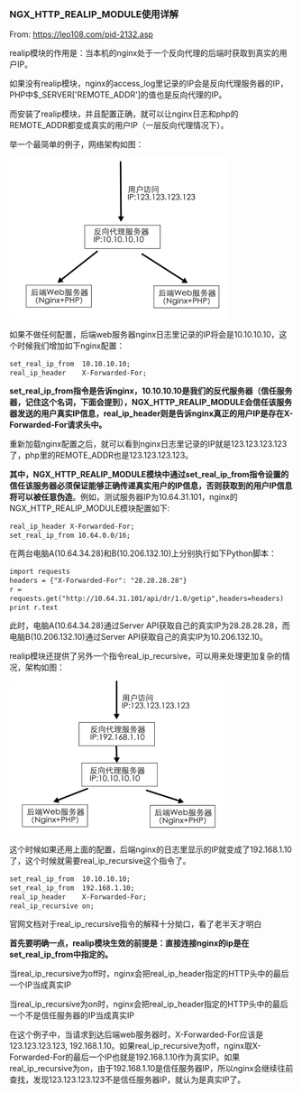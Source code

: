 ### NGX_HTTP_REALIP_MODULE使用详解

From: https://leo108.com/pid-2132.asp

realip模块的作用是：当本机的nginx处于一个反向代理的后端时获取到真实的用户IP。

如果没有realip模块，nginx的access_log里记录的IP会是反向代理服务器的IP，PHP中$_SERVER['REMOTE_ADDR']的值也是反向代理的IP。

而安装了realip模块，并且配置正确，就可以让nginx日志和php的REMOTE_ADDR都变成真实的用户IP（一层反向代理情况下）。

举一个最简单的例子，网络架构如图：

<img src="img/realip_1.png" alt="" />

如果不做任何配置，后端web服务器nginx日志里记录的IP将会是10.10.10.10，这个时候我们增加如下nginx配置：

```
set_real_ip_from  10.10.10.10;
real_ip_header    X-Forwarded-For;
```

**set_real_ip_from指令是告诉nginx，10.10.10.10是我们的反代服务器（信任服务器，记住这个名词，下面会提到），NGX_HTTP_REALIP_MODULE会信任该服务器发送的用户真实IP信息，real_ip_header则是告诉nginx真正的用户IP是存在X-Forwarded-For请求头中。**

重新加载nginx配置之后，就可以看到nginx日志里记录的IP就是123.123.123.123了，php里的REMOTE_ADDR也是123.123.123.123。

**其中，NGX_HTTP_REALIP_MODULE模块中通过set_real_ip_from指令设置的信任该服务器必须保证能够正确传递真实用户的IP信息，否则获取到的用户IP信息将可以被任意伪造**。例如，测试服务器IP为10.64.31.101，nginx的NGX_HTTP_REALIP_MODULE模块配置如下:

```
real_ip_header X-Forwarded-For;
set_real_ip_from 10.64.0.0/16;
```

在两台电脑A(10.64.34.28)和B(10.206.132.10)上分别执行如下Python脚本：

```
import requests
headers = {"X-Forwarded-For": "28.28.28.28"}
r = requests.get("http://10.64.31.101/api/dr/1.0/getip",headers=headers)
print r.text
```

此时，电脑A(10.64.34.28)通过Server API获取自己的真实IP为28.28.28.28，而电脑B(10.206.132.10)通过Server API获取自己的真实IP为10.206.132.10。

realip模块还提供了另外一个指令real_ip_recursive，可以用来处理更加复杂的情况，架构如图：

<img src="img/realip_2.png" alt="" />

这个时候如果还用上面的配置，后端nginx的日志里显示的IP就变成了192.168.1.10了，这个时候就需要real_ip_recursive这个指令了。

```
set_real_ip_from  10.10.10.10;
set_real_ip_from  192.168.1.10;
real_ip_header    X-Forwarded-For;
real_ip_recursive on;
```

官网文档对于real_ip_recursive指令的解释十分拗口，看了老半天才明白

**首先要明确一点，realip模块生效的前提是：直接连接nginx的ip是在set_real_ip_from中指定的。**

当real_ip_recursive为off时，nginx会把real_ip_header指定的HTTP头中的最后一个IP当成真实IP

当real_ip_recursive为on时，nginx会把real_ip_header指定的HTTP头中的最后一个不是信任服务器的IP当成真实IP

在这个例子中，当请求到达后端web服务器时，X-Forwarded-For应该是123.123.123.123, 192.168.1.10。如果real_ip_recursive为off，nginx取X-Forwarded-For的最后一个IP也就是192.168.1.10作为真实IP。如果real_ip_recursive为on，由于192.168.1.10是信任服务器IP，所以nginx会继续往前查找，发现123.123.123.123不是信任服务器IP，就认为是真实IP了。
